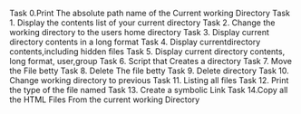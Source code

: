 Task 0.Print The absolute path name of the Current working Directory
Task 1. Display the contents list of your current directory
Task 2. Change the working directory to the users home directory
Task 3. Display current directory contents in a long format
Task 4. Display currentdirectory contents,including hidden files
Task 5. Display current directory contents, long format, user,group
Task 6. Script that Creates a directory
Task 7. Move the File betty
Task 8. Delete The file betty
Task 9. Delete directory
Task 10. Change working directory to previous
Task 11. Listing all files
Task 12. Print the type of the file named
Task 13. Create a symbolic Link
Task 14.Copy all the HTML Files From the current working Directory

